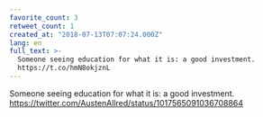 ```yaml
---
favorite_count: 3
retweet_count: 1
created_at: "2018-07-13T07:07:24.000Z"
lang: en
full_text: >-
  Someone seeing education for what it is: a good investment.
  https://t.co/hmN8okjznL
---
```


Someone seeing education for what it is: a good investment.
<https://twitter.com/AustenAllred/status/1017565091036708864>
